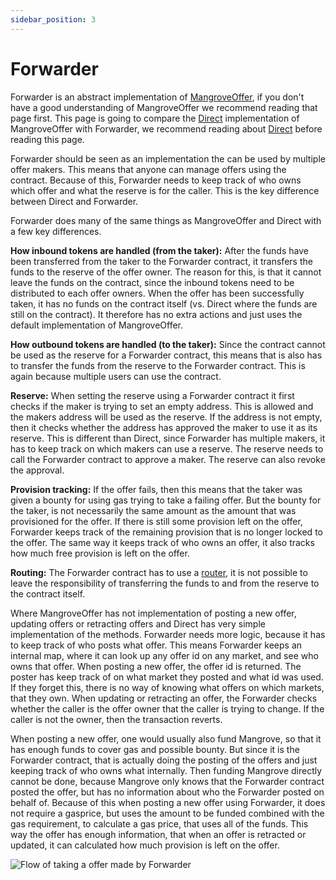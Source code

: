 ```yaml
---
sidebar_position: 3
---
```

# Forwarder

Forwarder is an abstract implementation of [MangroveOffer](mangrove-offer.md), if you don't have a good understanding of MangroveOffer we recommend reading that page first. This page is going to compare the [Direct](direct.md) implementation of MangroveOffer with Forwarder, we recommend reading about [Direct](direct.md) before reading this page.

Forwarder should be seen as an implementation the can be used by multiple offer makers. This means that anyone can manage offers using the contract. Because of this, Forwarder needs to keep track of who owns which offer and what the reserve is for the caller. This is the key difference between Direct and Forwarder.

Forwarder does many of the same things as MangroveOffer and Direct with a few key differences.

**How inbound tokens are handled (from the taker):** After the funds have been transferred from the taker to the Forwarder contract, it transfers the funds to the reserve of the offer owner. The reason for this, is that it cannot leave the funds on the contract, since the inbound tokens need to be distributed to each offer owners. When the offer has been successfully taken, it has no funds on the contract itself (vs. Direct where the funds are still on the contract). It therefore has no extra actions and just uses the default implementation of MangroveOffer.

**How outbound tokens are handled (to the taker):** Since the contract cannot be used as the reserve for a Forwarder contract, this means that is also has to transfer the funds from the reserve to the Forwarder contract. This is again because multiple users can use the contract.

**Reserve:** When setting the reserve using a Forwarder contract it first checks if the maker is trying to set an empty address. This is allowed and the makers address will be used as the reserve. If the address is not empty, then it checks whether the address has approved the maker to use it as its reserve. This is different than Direct, since Forwarder has multiple makers, it has to keep track on which makers can use a reserve. The reserve needs to call the Forwarder contract to approve a maker. The reserve can also revoke the approval.

**Provision tracking:** If the offer fails, then this means that the taker was given a bounty for using gas trying to take a failing offer. But the bounty for the taker, is not necessarily the same amount as the amount that was provisioned for the offer. If there is still some provision left on the offer, Forwarder keeps track of the remaining provision that is no longer locked to the offer. The same way it keeps track of who owns an offer, it also tracks how much free provision is left on the offer.

**Routing:** The Forwarder contract has to use a [router](/docs/developers/terms/router.md), it is not possible to leave the responsibility of transferring the funds to and from the reserve to the contract itself.

Where MangroveOffer has not implementation of posting a new offer, updating offers or retracting offers and Direct has very simple implementation of the methods. Forwarder needs more logic, because it has to keep track of who posts what offer. This means Forwarder keeps an internal map, where it can look up any offer id on any market, and see who owns that offer. When posting a new offer, the offer id is returned. The poster has keep track of on what market they posted and what id was used. If they forget this, there is no way of knowing what offers on which markets, that they own. When updating or retracting an offer, the Forwarder checks whether the caller is the offer owner that the caller is trying to change. If the caller is not the owner, then the transaction reverts.

When posting a new offer, one would usually also fund Mangrove, so that it has enough funds to cover gas and possible bounty. But since it is the Forwarder contract, that is actually doing the posting of the offers and just keeping track of who owns what internally. Then funding Mangrove directly cannot be done, because Mangrove only knows that the Forwarder contract posted the offer, but has no information about who the Forwarder posted on behalf of. Because of this when posting a new offer using Forwarder, it does not require a gasprice, but uses the amount to be funded combined with the gas requirement, to calculate a gas price, that uses all of the funds. This way the offer has enough information, that when an offer is retracted or updated, it can calculated how much provision is left on the offer.

![Flow of taking a offer made by Forwarder](/img/assets/Forwarder.png)
